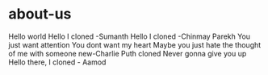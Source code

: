 # about-us

Hello world
Hello I cloned -Sumanth
Hello I cloned -Chinmay Parekh
You just want attention
You dont want my heart
Maybe you just hate the thought of me with someone new-Charlie Puth cloned
Never gonna give you up
Hello there, I cloned - Aamod
